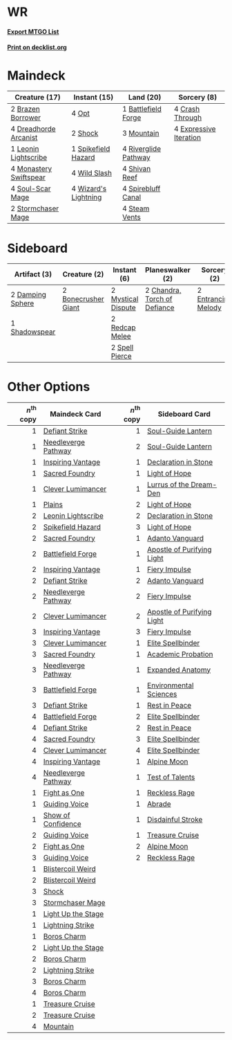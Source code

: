 # WR

#### [Export MTGO List](../collection/WR/WR.txt)
#### [Print on decklist.org](http://decklist.org/?deckmain=1%09Battlefield%20Forge%0A2%09Brazen%20Borrower%0A4%09Crash%20Through%0A4%09Dreadhorde%20Arcanist%0A4%09Expressive%20Iteration%0A1%09Leonin%20Lightscribe%0A4%09Monastery%20Swiftspear%0A3%09Mountain%0A4%09Opt%0A4%09Riverglide%20Pathway%0A4%09Shivan%20Reef%0A2%09Shock%0A4%09Soul-Scar%20Mage%0A1%09Spikefield%20Hazard%0A4%09Spirebluff%20Canal%0A4%09Steam%20Vents%0A2%09Stormchaser%20Mage%0A4%09Wild%20Slash%0A4%09Wizard's%20Lightning&deckside=2%09Bonecrusher%20Giant%0A2%09Chandra,%20Torch%20of%20Defiance%0A2%09Damping%20Sphere%0A2%09Entrancing%20Melody%0A2%09Mystical%20Dispute%0A2%09Redcap%20Melee%0A1%09Shadowspear%0A2%09Spell%20Pierce)
# Maindeck

|                                          Creature (17)                                          |                                         Instant (15)                                          |                                           Land (20)                                           |                                           Sorcery (8)                                           |
|-------------------------------------------------------------------------------------------------|-----------------------------------------------------------------------------------------------|-----------------------------------------------------------------------------------------------|-------------------------------------------------------------------------------------------------|
|2 [Brazen Borrower](http://gatherer.wizards.com/Pages/Card/Details.aspx?multiverseid=473001)     |4 [Opt](http://gatherer.wizards.com/Pages/Card/Details.aspx?multiverseid=442948)               |1 [Battlefield Forge](http://gatherer.wizards.com/Pages/Card/Details.aspx?multiverseid=129479) |4 [Crash Through](http://gatherer.wizards.com/Pages/Card/Details.aspx?multiverseid=430777)       |
|4 [Dreadhorde Arcanist](http://gatherer.wizards.com/Pages/Card/Details.aspx?multiverseid=461052) |2 [Shock](http://gatherer.wizards.com/Pages/Card/Details.aspx?multiverseid=129732)             |3 [Mountain](http://gatherer.wizards.com/Pages/Card/Details.aspx?multiverseid=439859)          |4 [Expressive Iteration](http://gatherer.wizards.com/Pages/Card/Details.aspx?multiverseid=513678)|
|1 [Leonin Lightscribe](http://gatherer.wizards.com/Pages/Card/Details.aspx?multiverseid=513497)  |1 [Spikefield Hazard](http://gatherer.wizards.com/Pages/Card/Details.aspx?multiverseid=491809) |4 [Riverglide Pathway](http://gatherer.wizards.com/Pages/Card/Details.aspx?multiverseid=491920)|                                                                                                 |
|4 [Monastery Swiftspear](http://gatherer.wizards.com/Pages/Card/Details.aspx?multiverseid=438706)|4 [Wild Slash](http://gatherer.wizards.com/Pages/Card/Details.aspx?multiverseid=391959)        |4 [Shivan Reef](http://gatherer.wizards.com/Pages/Card/Details.aspx?multiverseid=129731)       |                                                                                                 |
|4 [Soul-Scar Mage](http://gatherer.wizards.com/Pages/Card/Details.aspx?multiverseid=426850)      |4 [Wizard's Lightning](http://gatherer.wizards.com/Pages/Card/Details.aspx?multiverseid=443040)|4 [Spirebluff Canal](http://gatherer.wizards.com/Pages/Card/Details.aspx?multiverseid=417822)  |                                                                                                 |
|2 [Stormchaser Mage](http://gatherer.wizards.com/Pages/Card/Details.aspx?multiverseid=407669)    |                                                                                               |4 [Steam Vents](http://gatherer.wizards.com/Pages/Card/Details.aspx?multiverseid=405109)       |                                                                                                 |


# Sideboard

|                                       Artifact (3)                                        |                                         Creature (2)                                         |                                         Instant (6)                                         |                                           Planeswalker (2)                                            |                                         Sorcery (2)                                          |
|-------------------------------------------------------------------------------------------|----------------------------------------------------------------------------------------------|---------------------------------------------------------------------------------------------|-------------------------------------------------------------------------------------------------------|----------------------------------------------------------------------------------------------|
|2 [Damping Sphere](http://gatherer.wizards.com/Pages/Card/Details.aspx?multiverseid=443101)|2 [Bonecrusher Giant](http://gatherer.wizards.com/Pages/Card/Details.aspx?multiverseid=473077)|2 [Mystical Dispute](http://gatherer.wizards.com/Pages/Card/Details.aspx?multiverseid=473020)|2 [Chandra, Torch of Defiance](http://gatherer.wizards.com/Pages/Card/Details.aspx?multiverseid=417683)|2 [Entrancing Melody](http://gatherer.wizards.com/Pages/Card/Details.aspx?multiverseid=435207)|
|1 [Shadowspear](http://gatherer.wizards.com/Pages/Card/Details.aspx?multiverseid=476487)   |                                                                                              |2 [Redcap Melee](http://gatherer.wizards.com/Pages/Card/Details.aspx?multiverseid=473097)    |                                                                                                       |                                                                                              |
|                                                                                           |                                                                                              |2 [Spell Pierce](http://gatherer.wizards.com/Pages/Card/Details.aspx?multiverseid=425876)    |                                                                                                       |                                                                                              |


# Other Options

|*n*<sup>th</sup> copy|                                        Maindeck Card                                         |*n*<sup>th</sup> copy|                                           Sideboard Card                                            |
|--------------------:|----------------------------------------------------------------------------------------------|--------------------:|-----------------------------------------------------------------------------------------------------|
|                    1|[Defiant Strike](http://gatherer.wizards.com/Pages/Card/Details.aspx?multiverseid=386515)     |                    1|[Soul-Guide Lantern](http://gatherer.wizards.com/Pages/Card/Details.aspx?multiverseid=476488)        |
|                    1|[Needleverge Pathway](http://gatherer.wizards.com/Pages/Card/Details.aspx?multiverseid=491918)|                    2|[Soul-Guide Lantern](http://gatherer.wizards.com/Pages/Card/Details.aspx?multiverseid=476488)        |
|                    1|[Inspiring Vantage](http://gatherer.wizards.com/Pages/Card/Details.aspx?multiverseid=417819)  |                    1|[Declaration in Stone](http://gatherer.wizards.com/Pages/Card/Details.aspx?multiverseid=409750)      |
|                    1|[Sacred Foundry](http://gatherer.wizards.com/Pages/Card/Details.aspx?multiverseid=405106)     |                    1|[Light of Hope](http://gatherer.wizards.com/Pages/Card/Details.aspx?multiverseid=479540)             |
|                    1|[Clever Lumimancer](http://gatherer.wizards.com/Pages/Card/Details.aspx?multiverseid=513487)  |                    1|[Lurrus of the Dream-Den](http://gatherer.wizards.com/Pages/Card/Details.aspx?multiverseid=479746)   |
|                    1|[Plains](http://gatherer.wizards.com/Pages/Card/Details.aspx?multiverseid=439856)             |                    2|[Light of Hope](http://gatherer.wizards.com/Pages/Card/Details.aspx?multiverseid=479540)             |
|                    2|[Leonin Lightscribe](http://gatherer.wizards.com/Pages/Card/Details.aspx?multiverseid=513497) |                    2|[Declaration in Stone](http://gatherer.wizards.com/Pages/Card/Details.aspx?multiverseid=409750)      |
|                    2|[Spikefield Hazard](http://gatherer.wizards.com/Pages/Card/Details.aspx?multiverseid=491809)  |                    3|[Light of Hope](http://gatherer.wizards.com/Pages/Card/Details.aspx?multiverseid=479540)             |
|                    2|[Sacred Foundry](http://gatherer.wizards.com/Pages/Card/Details.aspx?multiverseid=405106)     |                    1|[Adanto Vanguard](http://gatherer.wizards.com/Pages/Card/Details.aspx?multiverseid=435152)           |
|                    2|[Battlefield Forge](http://gatherer.wizards.com/Pages/Card/Details.aspx?multiverseid=129479)  |                    1|[Apostle of Purifying Light](http://gatherer.wizards.com/Pages/Card/Details.aspx?multiverseid=466760)|
|                    2|[Inspiring Vantage](http://gatherer.wizards.com/Pages/Card/Details.aspx?multiverseid=417819)  |                    1|[Fiery Impulse](http://gatherer.wizards.com/Pages/Card/Details.aspx?multiverseid=398516)             |
|                    2|[Defiant Strike](http://gatherer.wizards.com/Pages/Card/Details.aspx?multiverseid=386515)     |                    2|[Adanto Vanguard](http://gatherer.wizards.com/Pages/Card/Details.aspx?multiverseid=435152)           |
|                    2|[Needleverge Pathway](http://gatherer.wizards.com/Pages/Card/Details.aspx?multiverseid=491918)|                    2|[Fiery Impulse](http://gatherer.wizards.com/Pages/Card/Details.aspx?multiverseid=398516)             |
|                    2|[Clever Lumimancer](http://gatherer.wizards.com/Pages/Card/Details.aspx?multiverseid=513487)  |                    2|[Apostle of Purifying Light](http://gatherer.wizards.com/Pages/Card/Details.aspx?multiverseid=466760)|
|                    3|[Inspiring Vantage](http://gatherer.wizards.com/Pages/Card/Details.aspx?multiverseid=417819)  |                    3|[Fiery Impulse](http://gatherer.wizards.com/Pages/Card/Details.aspx?multiverseid=398516)             |
|                    3|[Clever Lumimancer](http://gatherer.wizards.com/Pages/Card/Details.aspx?multiverseid=513487)  |                    1|[Elite Spellbinder](http://gatherer.wizards.com/Pages/Card/Details.aspx?multiverseid=513494)         |
|                    3|[Sacred Foundry](http://gatherer.wizards.com/Pages/Card/Details.aspx?multiverseid=405106)     |                    1|[Academic Probation](http://gatherer.wizards.com/Pages/Card/Details.aspx?multiverseid=513484)        |
|                    3|[Needleverge Pathway](http://gatherer.wizards.com/Pages/Card/Details.aspx?multiverseid=491918)|                    1|[Expanded Anatomy](http://gatherer.wizards.com/Pages/Card/Details.aspx?multiverseid=513478)          |
|                    3|[Battlefield Forge](http://gatherer.wizards.com/Pages/Card/Details.aspx?multiverseid=129479)  |                    1|[Environmental Sciences](http://gatherer.wizards.com/Pages/Card/Details.aspx?multiverseid=513477)    |
|                    3|[Defiant Strike](http://gatherer.wizards.com/Pages/Card/Details.aspx?multiverseid=386515)     |                    1|[Rest in Peace](http://gatherer.wizards.com/Pages/Card/Details.aspx?multiverseid=442021)             |
|                    4|[Battlefield Forge](http://gatherer.wizards.com/Pages/Card/Details.aspx?multiverseid=129479)  |                    2|[Elite Spellbinder](http://gatherer.wizards.com/Pages/Card/Details.aspx?multiverseid=513494)         |
|                    4|[Defiant Strike](http://gatherer.wizards.com/Pages/Card/Details.aspx?multiverseid=386515)     |                    2|[Rest in Peace](http://gatherer.wizards.com/Pages/Card/Details.aspx?multiverseid=442021)             |
|                    4|[Sacred Foundry](http://gatherer.wizards.com/Pages/Card/Details.aspx?multiverseid=405106)     |                    3|[Elite Spellbinder](http://gatherer.wizards.com/Pages/Card/Details.aspx?multiverseid=513494)         |
|                    4|[Clever Lumimancer](http://gatherer.wizards.com/Pages/Card/Details.aspx?multiverseid=513487)  |                    4|[Elite Spellbinder](http://gatherer.wizards.com/Pages/Card/Details.aspx?multiverseid=513494)         |
|                    4|[Inspiring Vantage](http://gatherer.wizards.com/Pages/Card/Details.aspx?multiverseid=417819)  |                    1|[Alpine Moon](http://gatherer.wizards.com/Pages/Card/Details.aspx?multiverseid=447264)               |
|                    4|[Needleverge Pathway](http://gatherer.wizards.com/Pages/Card/Details.aspx?multiverseid=491918)|                    1|[Test of Talents](http://gatherer.wizards.com/Pages/Card/Details.aspx?multiverseid=513536)           |
|                    1|[Fight as One](http://gatherer.wizards.com/Pages/Card/Details.aspx?multiverseid=479532)       |                    1|[Reckless Rage](http://gatherer.wizards.com/Pages/Card/Details.aspx?multiverseid=439767)             |
|                    1|[Guiding Voice](http://gatherer.wizards.com/Pages/Card/Details.aspx?multiverseid=513496)      |                    1|[Abrade](http://gatherer.wizards.com/Pages/Card/Details.aspx?multiverseid=430772)                    |
|                    1|[Show of Confidence](http://gatherer.wizards.com/Pages/Card/Details.aspx?multiverseid=513505) |                    1|[Disdainful Stroke](http://gatherer.wizards.com/Pages/Card/Details.aspx?multiverseid=420705)         |
|                    2|[Guiding Voice](http://gatherer.wizards.com/Pages/Card/Details.aspx?multiverseid=513496)      |                    1|[Treasure Cruise](http://gatherer.wizards.com/Pages/Card/Details.aspx?multiverseid=420718)           |
|                    2|[Fight as One](http://gatherer.wizards.com/Pages/Card/Details.aspx?multiverseid=479532)       |                    2|[Alpine Moon](http://gatherer.wizards.com/Pages/Card/Details.aspx?multiverseid=447264)               |
|                    3|[Guiding Voice](http://gatherer.wizards.com/Pages/Card/Details.aspx?multiverseid=513496)      |                    2|[Reckless Rage](http://gatherer.wizards.com/Pages/Card/Details.aspx?multiverseid=439767)             |
|                    1|[Blistercoil Weird](http://gatherer.wizards.com/Pages/Card/Details.aspx?multiverseid=289222)  |                     |                                                                                                     |
|                    2|[Blistercoil Weird](http://gatherer.wizards.com/Pages/Card/Details.aspx?multiverseid=289222)  |                     |                                                                                                     |
|                    3|[Shock](http://gatherer.wizards.com/Pages/Card/Details.aspx?multiverseid=129732)              |                     |                                                                                                     |
|                    3|[Stormchaser Mage](http://gatherer.wizards.com/Pages/Card/Details.aspx?multiverseid=407669)   |                     |                                                                                                     |
|                    1|[Light Up the Stage](http://gatherer.wizards.com/Pages/Card/Details.aspx?multiverseid=457251) |                     |                                                                                                     |
|                    1|[Lightning Strike](http://gatherer.wizards.com/Pages/Card/Details.aspx?multiverseid=383299)   |                     |                                                                                                     |
|                    1|[Boros Charm](http://gatherer.wizards.com/Pages/Card/Details.aspx?multiverseid=442188)        |                     |                                                                                                     |
|                    2|[Light Up the Stage](http://gatherer.wizards.com/Pages/Card/Details.aspx?multiverseid=457251) |                     |                                                                                                     |
|                    2|[Boros Charm](http://gatherer.wizards.com/Pages/Card/Details.aspx?multiverseid=442188)        |                     |                                                                                                     |
|                    2|[Lightning Strike](http://gatherer.wizards.com/Pages/Card/Details.aspx?multiverseid=383299)   |                     |                                                                                                     |
|                    3|[Boros Charm](http://gatherer.wizards.com/Pages/Card/Details.aspx?multiverseid=442188)        |                     |                                                                                                     |
|                    4|[Boros Charm](http://gatherer.wizards.com/Pages/Card/Details.aspx?multiverseid=442188)        |                     |                                                                                                     |
|                    1|[Treasure Cruise](http://gatherer.wizards.com/Pages/Card/Details.aspx?multiverseid=420718)    |                     |                                                                                                     |
|                    2|[Treasure Cruise](http://gatherer.wizards.com/Pages/Card/Details.aspx?multiverseid=420718)    |                     |                                                                                                     |
|                    4|[Mountain](http://gatherer.wizards.com/Pages/Card/Details.aspx?multiverseid=439859)           |                     |                                                                                                     |

